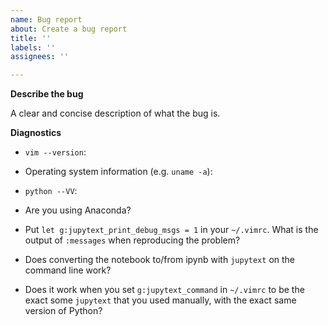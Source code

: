 ```yaml
---
name: Bug report
about: Create a bug report
title: ''
labels: ''
assignees: ''

---
```


**Describe the bug**

A clear and concise description of what the bug is.

**Diagnostics**

* `vim --version`:

* Operating system information (e.g. `uname -a`):

* `python --VV`:

* Are you using Anaconda?

* Put `let g:jupytext_print_debug_msgs = 1` in your `~/.vimrc`. What is the output of `:messages` when reproducing the problem?

* Does converting the notebook to/from ipynb with `jupytext` on the command line work?

* Does it work when you set `g:jupytext_command` in `~/.vimrc` to be the exact some `jupytext` that you used manually, with the exact same version of Python?

